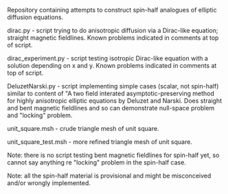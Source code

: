 Repository containing attempts to construct spin-half analogues of elliptic diffusion equations.

dirac.py - script trying to do anisotropic diffusion via a Dirac-like equation; straight magnetic fieldlines.  Known problems indicated in comments at top of script.

dirac_experiment.py - script testing isotropic Dirac-like equation with a solution depending on x and y.  Known problems indicated in comments at top of script.

DeluzetNarski.py - script implementing simple cases (scalar, not spin-half) similar to content of "A two field interated asymptotic-preserving method for highly anisotropic elliptic equations by Deluzet and Narski.  Does straight and bent magnetic fieldlines and so can demonstrate null-space problem and "locking" problem.

unit_square.msh - crude triangle mesh of unit square.

unit_square_test.msh - more refined triangle mesh of unit square.

Note: there is no script testing bent magnetic fieldlines for spin-half yet, so cannot say anything re "locking" problem in the spin-half case.

Note: all the spin-half material is provisional and might be misconceived and/or wrongly implemented.
